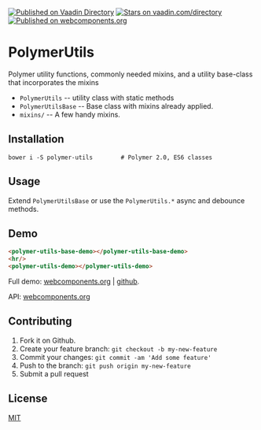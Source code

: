 [![Published on Vaadin  Directory](https://img.shields.io/badge/Vaadin%20Directory-published-00b4f0.svg)](https://vaadin.com/directory/component/jifalopspolymer-utils)
[![Stars on vaadin.com/directory](https://img.shields.io/vaadin-directory/star/jifalopspolymer-utils.svg)](https://vaadin.com/directory/component/jifalopspolymer-utils)
[![Published on webcomponents.org](https://img.shields.io/badge/webcomponents.org-published-blue.svg)](https://www.webcomponents.org/element/jifalops/polymer-utils)

# PolymerUtils

Polymer utility functions, commonly needed mixins, and a utility base-class that incorporates the mixins

* `PolymerUtils` -- utility class with static methods
* `PolymerUtilsBase` -- Base class with mixins already applied.
* `mixins/` -- A few handy mixins.

## Installation

```
bower i -S polymer-utils        # Polymer 2.0, ES6 classes
```

## Usage
Extend `PolymerUtilsBase` or use the `PolymerUtils.*` async and debounce methods.

## Demo
<!--
```
<custom-element-demo>
  <dom-bind>
    <template is="dom-bind">
      <script src="../webcomponentsjs/webcomponents-lite.js"></script>
      <link rel="import" href="demo/polymer-utils-demo.html">
      <link rel="import" href="demo/polymer-utils-base-demo.html">
      <next-code-block></next-code-block>
    </template>
  </dom-bind>
</custom-element-demo>
```
-->

```html
<polymer-utils-base-demo></polymer-utils-base-demo>
<hr/>
<polymer-utils-demo></polymer-utils-demo>
```

Full demo:
[webcomponents.org](https://www.webcomponents.org/element/jifalops/polymer-utils/demo/demo/index.html)
| [github](https://jifalops.github.io/polymer-utils/components/polymer-utils/demo/).

API: [webcomponents.org](https://www.webcomponents.org/element/jifalops/polymer-utils/polymer-utils)


## Contributing

1. Fork it on Github.
2. Create your feature branch: `git checkout -b my-new-feature`
3. Commit your changes: `git commit -am 'Add some feature'`
4. Push to the branch: `git push origin my-new-feature`
5. Submit a pull request

## License

[MIT](https://opensource.org/licenses/MIT)
